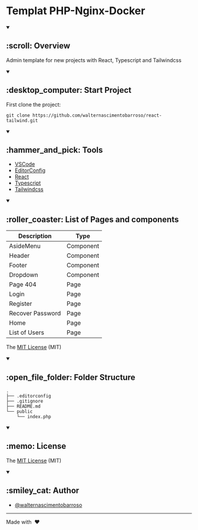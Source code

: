 # Templat PHP-Nginx-Docker

<details open>
<summary><h2> :scroll: Overview </h2></summary>

Admin template for new projects with React, Typescript and Tailwindcss

</details>

<details open>
<summary><h2> :desktop_computer: Start Project </h2></summary>

First clone the project:

```
git clone https://github.com/walternascimentobarroso/react-tailwind.git
```

</details>

<details open>
<summary><h2> :hammer_and_pick: Tools </h2></summary>

-   [VSCode](https://code.visualstudio.com/)
-   [EditorConfig](https://editorconfig.org/)
-   [React](https://react.dev/)
-   [Typescript](https://www.typescriptlang.org/)
-   [Tailwindcss](https://tailwindcss.com/)

</details>

</details>

<details open>
<summary><h2> :roller_coaster: List of Pages and components </h2></summary>

| **Description** |  **Type**  |
|-----------------|------------|
| AsideMenu       | Component  |
| Header          | Component  |
| Footer          | Component  |
| Dropdown        | Component  |
| Page 404        | Page       |
| Login           | Page       |
| Register        | Page       |
| Recover Password| Page       |
| Home            | Page       |
| List of Users   | Page       |


The [MIT License](LICENSE) (MIT)

</details>

<details open>
<summary><h2> :open_file_folder: Folder Structure </h2></summary>

```
.
├── .editorconfig
├── .gitignore
├── README.md
└── public
    └── index.php
```

</details>

<details open>
<summary><h2> :memo: License </h2></summary>

The [MIT License](LICENSE) (MIT)

</details>

<details open>
<summary><h2> :smiley_cat: Author </h2></summary>

-   [@walternascimentobarroso](https://walternascimentobarroso.github.io/)

</details>

---

Made with &nbsp;❤️&nbsp;
